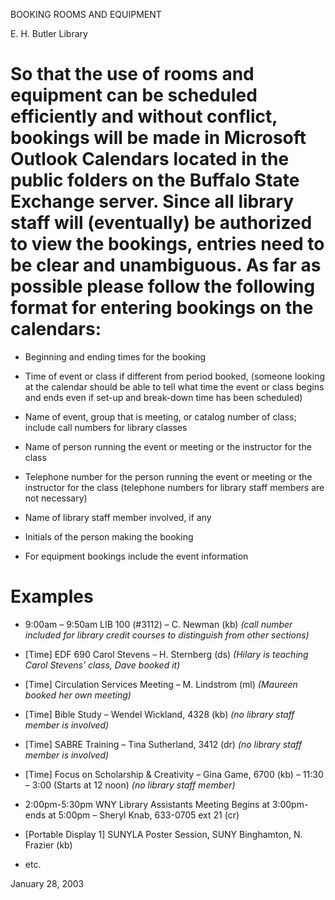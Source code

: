 BOOKING ROOMS AND EQUIPMENT

E. H. Butler Library

So that the use of rooms and equipment can be scheduled efficiently and without conflict, bookings will be made in Microsoft Outlook Calendars located in the public folders on the Buffalo State Exchange server. Since all library staff will (eventually) be authorized to view the bookings, entries need to be clear and unambiguous. As far as possible please follow the following format for entering bookings on the calendars:
========================================================================================================================================================================================================================================================================================================================================================================================================================================

-   Beginning and ending times for the booking

-   Time of event or class if different from period booked, (someone looking at the calendar should be able to tell what time the event or class begins and ends even if set-up and break-down time has been scheduled)

-   Name of event, group that is meeting, or catalog number of class; include call numbers for library classes

<!-- -->

-   Name of person running the event or meeting or the instructor for the class

-   Telephone number for the person running the event or meeting or the instructor for the class (telephone numbers for library staff members are not necessary)

-   Name of library staff member involved, if any

-   Initials of the person making the booking

-   For equipment bookings include the event information

Examples
========

-   9:00am – 9:50am LIB 100 (\#3112) – C. Newman (kb) *(call number included for library credit courses to distinguish from other sections)*

-   \[Time\] EDF 690 Carol Stevens – H. Sternberg (ds) *(Hilary is teaching Carol Stevens’ class, Dave booked it)*

-   \[Time\] Circulation Services Meeting – M. Lindstrom (ml) *(Maureen booked her own meeting)*

-   \[Time\] Bible Study – Wendel Wickland, 4328 (kb) *(no library staff member is involved)*

-   \[Time\] SABRE Training – Tina Sutherland, 3412 (dr) *(no library staff member is involved)*

-   \[Time\] Focus on Scholarship & Creativity – Gina Game, 6700 (kb) – 11:30 – 3:00 (Starts at 12 noon) *(no library staff member)*

-   2:00pm-5:30pm WNY Library Assistants Meeting Begins at 3:00pm- ends at 5:00pm – Sheryl Knab, 633-0705 ext 21 (cr)

-   \[Portable Display 1\] SUNYLA Poster Session, SUNY Binghamton, N. Frazier (kb)

-   etc.

January 28, 2003
